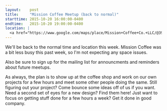 ```yaml
---
layout:    post
title:     "Mission Coffee Meetup (back to normal)"
starttime: 2015-10-20 16:00:00-0400
endtime:   2015-10-20 19:00:00-0400
location: |
  <a href="https://www.google.com/maps/place/Mission+Coffee+Co.+LLC/@39.9805566,-83.0046931,19.5z/data=!4m2!3m1!1s0x0000000000000000:0x0c6fccff56e2d8df!6m1!1e1" target="_blank">Mission Coffee, 11 Price Ave, Columbus, OH 43201</a>
---
```


We'll be back to the normal time and location this week.  Mission Coffee was a bit less busy this past week, so I'm not expecting any space issues.

Also be sure to sign up for the mailing list for announcments and reminders about future meetups.

As always, the plan is to show up at the coffee shop and work on our own projects for a few hours and meet some other people doing the same.  Still figuring out your project?  Come bounce some ideas off of us if you want.  Need a second set of eyes for a new design?  Find them here!  Just want to focus on getting stuff done for a few hours a week?  Get it done in good company.
